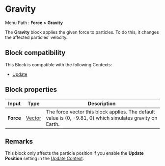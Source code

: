 # Gravity

Menu Path : **Force >** **Gravity**

The **Gravity** block applies the given force to particles. To do this, it changes the affected particles’ velocity.

## Block compatibility

This Block is compatible with the following Contexts:

- [Update](Context-Update.md)

## Block properties

| **Input** | **Type**                 | **Description**                                              |
| --------- | ------------------------ | ------------------------------------------------------------ |
| **Force** | [Vector](Type-Vector.md) | The force vector this block applies. The default value is (0, -9.81, 0) which simulates gravity on Earth. |

## Remarks

This block only affects the particle position if you enable the **Update Position** setting in the [Update Context](Context-Update.md).

